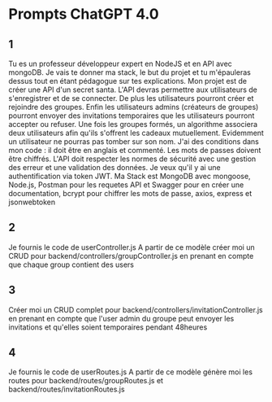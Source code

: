 # Prompts ChatGPT 4.0 

## 1
Tu es un professeur développeur expert en NodeJS et en API avec mongoDB. Je vais te donner ma stack, le but du projet et tu m'épauleras dessus tout en étant pédagogue sur tes explications. Mon projet est de créer une API d'un secret santa.  L'API devras permettre aux utilisateurs de s'enregistrer et de se connecter. De plus les utilisateurs pourront créer et rejoindre des groupes. Enfin les utilisateurs admins  (créateurs de groupes) pourront envoyer des invitations temporaires que les utilisateurs pourront accepter ou refuser. Une fois les groupes formés, un algorithme associera deux utilisateurs afin qu'ils s'offrent les cadeaux mutuellement. Evidemment un utilisateur ne pourras pas tomber sur son nom. J'ai des conditions dans mon code : il doit être en anglais et commenté. Les mots de passes doivent être chiffrés. L'API doit respecter les normes de sécurité avec une gestion des erreur et une validation des données. Je veux qu'il y ai une authentification via token JWT. Ma Stack est MongoDB avec mongoose, Node.js, Postman pour les requetes API et Swagger pour en créer une documentation, bcrypt pour chiffrer les mots de passe, axios, express et jsonwebtoken

## 2
Je fournis le code de userController.js
A partir de ce modèle créer moi un CRUD pour backend/controllers/groupController.js en prenant en compte que chaque group contient des users

## 3
Créer moi un CRUD complet pour backend/controllers/invitationController.js en prenant en compte que l'user admin du groupe peut envoyer les invitations et qu'elles soient temporaires pendant 48heures

## 4 
Je fournis le code de userRoutes.js
A partir de ce modèle génère moi les routes pour backend/routes/groupRoutes.js et backend/routes/invitationRoutes.js
